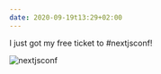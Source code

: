 ```yaml
---
date: 2020-09-19t13:29+02:00
---
```


I just got my free ticket to #nextjsconf!

![nextjsconf](ticket.png)
